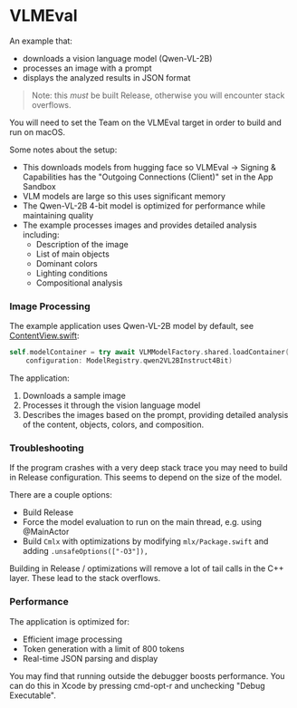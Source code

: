 #  VLMEval

An example that:

- downloads a vision language model (Qwen-VL-2B)
- processes an image with a prompt
- displays the analyzed results in JSON format

> Note: this _must_ be built Release, otherwise you will encounter
stack overflows.

You will need to set the Team on the VLMEval target in order to build and
run on macOS.

Some notes about the setup:

- This downloads models from hugging face so VLMEval -> Signing & Capabilities has the "Outgoing Connections (Client)" set in the App Sandbox
- VLM models are large so this uses significant memory
- The Qwen-VL-2B 4-bit model is optimized for performance while maintaining quality
- The example processes images and provides detailed analysis including:
  - Description of the image
  - List of main objects
  - Dominant colors
  - Lighting conditions
  - Compositional analysis

### Image Processing

The example application uses Qwen-VL-2B model by default, see [ContentView.swift](ContentView.swift):

```swift
self.modelContainer = try await VLMModelFactory.shared.loadContainer(
    configuration: ModelRegistry.qwen2VL2BInstruct4Bit)
```

The application:
1. Downloads a sample image
2. Processes it through the vision language model
3. Describes the images based on the prompt, providing detailed analysis of the content, objects, colors, and composition.

### Troubleshooting

If the program crashes with a very deep stack trace you may need to build
in Release configuration. This seems to depend on the size of the model.

There are a couple options:

- Build Release
- Force the model evaluation to run on the main thread, e.g. using @MainActor
- Build `Cmlx` with optimizations by modifying `mlx/Package.swift` and adding `.unsafeOptions(["-O3"]),`

Building in Release / optimizations will remove a lot of tail calls in the C++ 
layer. These lead to the stack overflows.

### Performance

The application is optimized for:
- Efficient image processing
- Token generation with a limit of 800 tokens
- Real-time JSON parsing and display

You may find that running outside the debugger boosts performance. You can do this in Xcode by pressing cmd-opt-r and unchecking "Debug Executable".
